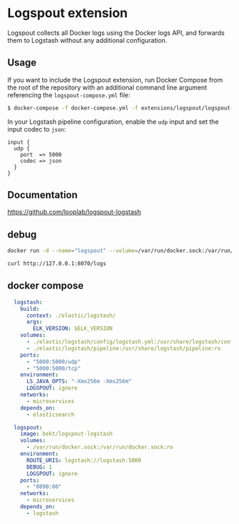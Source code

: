 # Logspout extension

Logspout collects all Docker logs using the Docker logs API, and forwards them to Logstash without any additional configuration.

## Usage

If you want to include the Logspout extension, run Docker Compose from the root of the repository with an additional
command line argument referencing the `logspout-compose.yml` file:

```bash
$ docker-compose -f docker-compose.yml -f extensions/logspout/logspout-compose.yml up
```

In your Logstash pipeline configuration, enable the `udp` input and set the input codec to `json`:

```
input {
  udp {
    port  => 5000
    codec => json
  }
}
```

## Documentation

https://github.com/looplab/logspout-logstash

## debug

```sh
docker run -d --name="logspout" --volume=/var/run/docker.sock:/var/run/docker.sock -p 8070:80 --net=examples_microservices gliderlabs/logspout

curl http://127.0.0.1:8070/logs
```

## docker compose

```yml
  logstash:
    build:
      context: ./elastic/logstash/
      args:
        ELK_VERSION: $ELK_VERSION
    volumes:
      - ./elastic/logstash/config/logstash.yml:/usr/share/logstash/config/logstash.yml:ro
      - ./elastic/logstash/pipeline:/usr/share/logstash/pipeline:ro
    ports:
      - "5000:5000/udp"
      - "5000:5000/tcp"
    environment:
      LS_JAVA_OPTS: "-Xmx256m -Xms256m"
      LOGSPOUT: ignore
    networks:
      - microservices
    depends_on:
      - elasticsearch

  logspout:
    image: bekt/logspout-logstash
    volumes:
      - /var/run/docker.sock:/var/run/docker.sock:ro
    environment:
      ROUTE_URIS: logstash://logstash:5000
      DEBUG: 1
      LOGSPOUT: ignore
    ports:
      - "8090:80"
    networks:
      - microservices
    depends_on:
      - logstash
```
